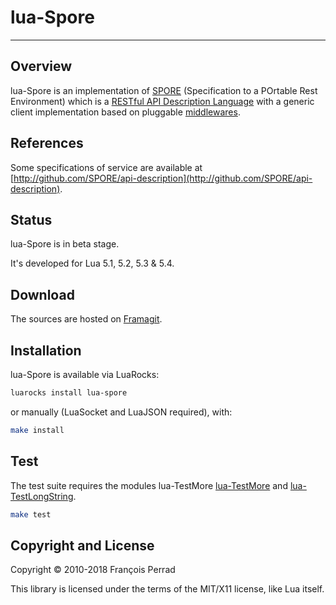 
# lua-Spore

---

## Overview

lua-Spore is an implementation of
[SPORE](http://github.com/SPORE/specifications)
(Specification to a POrtable Rest Environment) which is a
[RESTful API Description Language](https://en.wikipedia.org/wiki/Overview_of_RESTful_API_Description_Languages)
with a generic client implementation based on pluggable [middlewares](middleware).

## References

Some specifications of service are available at
[http://github.com/SPORE/api-description](http://github.com/SPORE/api-description).

## Status

lua-Spore is in beta stage.

It's developed for Lua 5.1, 5.2, 5.3 & 5.4.

## Download

The sources are hosted on [Framagit](https://framagit.org/fperrad/lua-Spore).

## Installation

lua-Spore is available via LuaRocks:

```sh
luarocks install lua-spore
```

or manually (LuaSocket and LuaJSON required), with:

```sh
make install
```

## Test

The test suite requires the modules lua-TestMore
[lua-TestMore](https://fperrad.frama.io/lua-TestMore/)
and [lua-TestLongString](https://fperrad.frama.io/lua-TestLongString).

```sh
make test
```

## Copyright and License

Copyright &copy; 2010-2018 Fran&ccedil;ois Perrad

This library is licensed under the terms of the MIT/X11 license,
like Lua itself.
